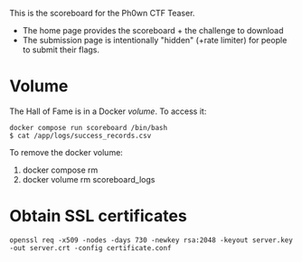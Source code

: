 This is the scoreboard for the Ph0wn CTF Teaser.

- The home page provides the scoreboard + the challenge to download
- The submission page is intentionally "hidden" (+rate limiter) for people to submit their flags.

# Volume

The Hall of Fame is in a Docker *volume*. To access it: 

```
docker compose run scoreboard /bin/bash
$ cat /app/logs/success_records.csv
```


To remove the docker volume:

1. docker compose rm
2. docker volume rm scoreboard_logs


# Obtain SSL certificates

`openssl req -x509 -nodes -days 730 -newkey rsa:2048 -keyout server.key -out server.crt -config certificate.conf`
